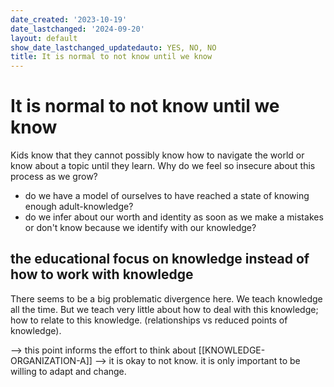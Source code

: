 ```yaml
---
date_created: '2023-10-19'
date_lastchanged: '2024-09-20'
layout: default
show_date_lastchanged_updatedauto: YES, NO, NO
title: It is normal to not know until we know
---
```

# It is normal to not know until we know
Kids know that they cannot possibly know how to navigate the world or know about a topic until they learn. Why do we feel so insecure about this process as we grow?

- do we have a model of ourselves to have reached a state of knowing enough adult-knowledge?
- do we infer about our worth and identity as soon as we make a mistakes or don't know because we identify with our knowledge?

## the educational focus on knowledge instead of how to work with knowledge
There seems to be a big problematic divergence here. We teach knowledge all the time. But we teach very little about how to deal with this knowledge; how to relate to this knowledge. (relationships vs reduced points of knowledge). 

--> this point informs the effort to think about [[KNOWLEDGE-ORGANIZATION-A]]
--> it is okay to not know. it is only important to be willing to adapt and change. 


